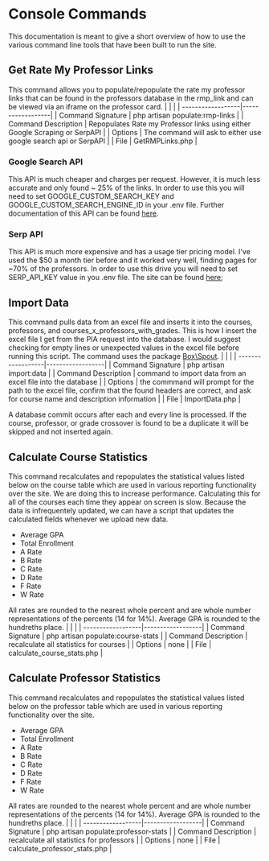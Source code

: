 # Console Commands
This documentation is meant to give a short overview of how to use the various command line tools that have been built to run the site.

## Get Rate My Professor Links
This command allows you to populate/repopulate the rate my professor links that can be found in the professors database in the rmp_link and can be viewed via an iframe on the professor card.
|  | |
| ------------------|------------------|
| Command Signature | php artisan populate:rmp-links |
| Command Description | Repopulates Rate my Professor links using either Google Scraping or SerpAPI |
| Options | The command will ask to either use google search api or SerpAPI |
| File | GetRMPLinks.php |

### Google Search API
This API is much cheaper and charges per request. However, it is much less accurate and only found ~ 25% of the links. In order to use this you will need to set GOOGLE_CUSTOM_SEARCH_KEY and GOOGLE_CUSTOM_SEARCH_ENGINE_ID in your .env file. Further documentation of this API can be found [here](https://developers.google.com/custom-search/v1/overview).

### Serp API
This API is much more expensive and has a usage tier pricing model. I've used the $50 a month tier before and it worked very well, finding pages for ~70% of the professors. In order to use this drive you will need to set SERP_API_KEY value in you .env file. The site can be found [here](https://www.searchapi.io); 

## Import Data
This command pulls data from an excel file and inserts it into the courses, professors, and courses_x_professors_with_grades. This is how I insert the excel file I get from the PIA request into the database. I would suggest checking for empty lines or unexpected values in the excel file before running this script. The command uses the package [Box\Spout](https://opensource.box.com/spout/docs/).
|  | |
| ------------------|------------------|
| Command Signature | php artisan import:data |
| Command Description | command to import data from an excel file into the database |
| Options | the commmand will prompt for the path to the excel file, confirm that the found headers are correct, and ask for course name and description information |
| File | ImportData.php |

A database commit occurs after each and every line is processed. If the course, professor, or grade crossover is found to be a duplicate it will be skipped and not inserted again.

## Calculate Course Statistics
This command recalculates and repopulates the statistical values listed below on the course table which are used in various reporting functionality over the site. We are doing this to increase performance. Calculating this for all of the courses each time they appear on screen is slow. Because the data is infrequentely updated, we can have a script that updates the calculated fields whenever we upload new data.
- Average GPA
- Total Enrollment
- A Rate
- B Rate
- C Rate
- D Rate
- F Rate
- W Rate

All rates are rounded to the nearest whole percent and are whole number representations of the percents (14 for 14%). Average GPA is rounded to the hundreths place.
|  | |
| ------------------|------------------|
| Command Signature | php artisan populate:course-stats |
| Command Description | recalculate all statistics for courses |
| Options | none |
| File | calculate_course_stats.php |

## Calculate Professor Statistics
This command recalculates and repopulates the statistical values listed below on the professor table which are used in various reporting functionality over the site.
- Average GPA
- Total Enrollment
- A Rate
- B Rate
- C Rate
- D Rate
- F Rate
- W Rate

All rates are rounded to the nearest whole percent and are whole number representations of the percents (14 for 14%). Average GPA is rounded to the hundreths place.
|  | |
| ------------------|------------------|
| Command Signature | php artisan populate:professor-stats |
| Command Description | recalculate all statistics for professors |
| Options | none |
| File | calculate_professor_stats.php |
